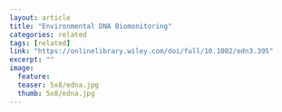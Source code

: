 ```yaml
---
layout: article
title: "Environmental DNA Biomonitoring"
categories: related
tags: [related]
link: "https://onlinelibrary.wiley.com/doi/full/10.1002/edn3.395"
excerpt: ""
image:
  feature: 
  teaser: 5x8/edna.jpg
  thumb: 5x8/edna.jpg
---
```

